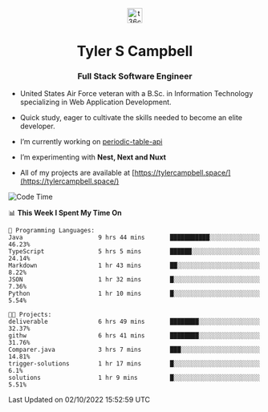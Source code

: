 <p align="center">
<a href="https://www.linkedin.com/in/t36campbell" target="blank"><img align="center" src="https://ik.imagekit.io/t36campbell/Portfolio/linkedin.png.original_m8bbGgPh6.png" alt="t36campbell" height="30" width="30" /></a>
</p>
<h1 align="center">Tyler S Campbell</h1>
<h3 align="center">Full Stack Software Engineer</h3>

* United States Air Force veteran with a B.Sc. in Information Technology specializing in Web Application Development. 

* Quick study, eager to cultivate the skills needed to become an elite developer.

* I’m currently working on [periodic-table-api](https://github.com/t36campbell/periodic-table-api)

* I’m experimenting with **Nest, Next and Nuxt**

* All of my projects are available at [https://tylercampbell.space/](https://tylercampbell.space/)

<!--START_SECTION:waka-->
![Code Time](http://img.shields.io/badge/Code%20Time-1%2C839%20hrs%203%20mins-blue)

📊 **This Week I Spent My Time On** 

```text
💬 Programming Languages: 
Java                     9 hrs 44 mins       ███████████░░░░░░░░░░░░░░   46.23% 
TypeScript               5 hrs 5 mins        ██████░░░░░░░░░░░░░░░░░░░   24.14% 
Markdown                 1 hr 43 mins        ██░░░░░░░░░░░░░░░░░░░░░░░   8.22% 
JSON                     1 hr 32 mins        █░░░░░░░░░░░░░░░░░░░░░░░░   7.36% 
Python                   1 hr 10 mins        █░░░░░░░░░░░░░░░░░░░░░░░░   5.54%

🐱‍💻 Projects: 
deliverable              6 hrs 49 mins       ████████░░░░░░░░░░░░░░░░░   32.37% 
githw                    6 hrs 41 mins       ████████░░░░░░░░░░░░░░░░░   31.76% 
Comparer.java            3 hrs 7 mins        ███░░░░░░░░░░░░░░░░░░░░░░   14.81% 
trigger-solutions        1 hr 17 mins        █░░░░░░░░░░░░░░░░░░░░░░░░   6.1% 
solutions                1 hr 9 mins         █░░░░░░░░░░░░░░░░░░░░░░░░   5.51%

```


 Last Updated on 02/10/2022 15:52:59 UTC
<!--END_SECTION:waka-->
